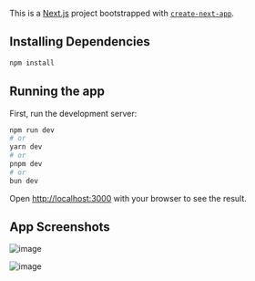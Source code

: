 This is a [Next.js](https://nextjs.org) project bootstrapped with [`create-next-app`](https://nextjs.org/docs/app/api-reference/cli/create-next-app).

## Installing Dependencies

```bash
npm install
```

## Running the app

First, run the development server:

```bash
npm run dev
# or
yarn dev
# or
pnpm dev
# or
bun dev
```

Open [http://localhost:3000](http://localhost:3000) with your browser to see the result.

## App Screenshots

![image](https://github.com/user-attachments/assets/67850152-b067-46f4-a859-34e680a4a092)

![image](https://github.com/user-attachments/assets/88ff0f85-2b8a-464b-a202-fb585a05901c)
